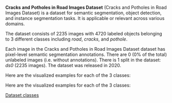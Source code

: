 **Cracks and Potholes in Road Images Dataset** (Cracks and Potholes in Road Images Dataset) is a dataset for semantic segmentation, object detection, and instance segmentation tasks. It is applicable or relevant across various domains.

The dataset consists of 2235 images with 4720 labeled objects belonging to 3 different classes including *road*, *cracks*, and *pothole*.

Each image in the Cracks and Potholes in Road Images Dataset dataset has pixel-level semantic segmentation annotations. There are 0 (0% of the total) unlabeled images (i.e. without annotations). There is 1 split in the dataset: *ds0* (2235 images). The dataset was released in 2020.

Here are the visualized examples for each of the 3 classes:



Here are the visualized examples for each of the 3 classes:

[Dataset classes](https://github.com/dataset-ninja/cracks-and-potholes-in-road/raw/main/visualizations/classes_preview.webm)
